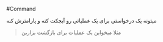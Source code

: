 #Command

میتونه یک درخواستی برای یک عملیاتی رو آبجکت کنه و پارامترش کنه

> مثلا میخواین یک عملیات برای بازگشت بزارین
> 
> 
